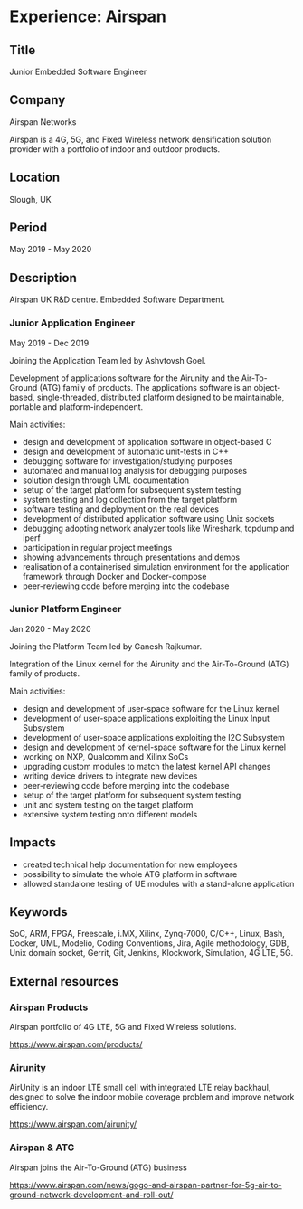 # Experience: Airspan

## Title

Junior Embedded Software Engineer

## Company

Airspan Networks

Airspan is a 4G, 5G, and Fixed Wireless network densification solution provider with a portfolio of indoor and outdoor products.

## Location

Slough, UK

## Period

May 2019 - May 2020

## Description

Airspan UK R&D centre. Embedded Software Department.

### Junior Application Engineer

May 2019 - Dec 2019

Joining the Application Team led by Ashvtovsh Goel.

Development of applications software for the Airunity and the Air-To-Ground (ATG) family of products. The applications software is an object-based, single-threaded, distributed platform designed to be maintainable, portable and platform-independent.

Main activities:

* design and development of application software in object-based C
* design and development of automatic unit-tests in C++
* debugging software for investigation/studying purposes
* automated and manual log analysis for debugging purposes
* solution design through UML documentation
* setup of the target platform for subsequent system testing
* system testing and log collection from the target platform
* software testing and deployment on the real devices
* development of distributed application software using Unix sockets
* debugging adopting network analyzer tools like Wireshark, tcpdump and iperf
* participation in regular project meetings
* showing advancements through presentations and demos
* realisation of a containerised simulation environment for the application framework through Docker and Docker-compose
* peer-reviewing code before merging into the codebase

### Junior Platform Engineer

Jan 2020 - May 2020

Joining the Platform Team led by Ganesh Rajkumar.

Integration of the Linux kernel for the Airunity and the Air-To-Ground (ATG) family of products.

Main activities:

* design and development of user-space software for the Linux kernel
* development of user-space applications exploiting the Linux Input Subsystem
* development of user-space applications exploiting the I2C Subsystem
* design and development of kernel-space software for the Linux kernel
* working on NXP, Qualcomm and Xilinx SoCs
* upgrading custom modules to match the latest kernel API changes
* writing device drivers to integrate new devices
* peer-reviewing code before merging into the codebase
* setup of the target platform for subsequent system testing
* unit and system testing on the target platform
* extensive system testing onto different models

## Impacts

* created technical help documentation for new employees
* possibility to simulate the whole ATG platform in software
* allowed standalone testing of UE modules with a stand-alone application

## Keywords

SoC, ARM, FPGA, Freescale, i.MX, Xilinx, Zynq-7000, C/C++, Linux, Bash, Docker, UML, Modelio, Coding Conventions, Jira, Agile methodology, GDB, Unix domain socket, Gerrit, Git, Jenkins, Klockwork, Simulation, 4G LTE, 5G.

## External resources

### Airspan Products

Airspan portfolio of 4G LTE, 5G and Fixed Wireless solutions.

<https://www.airspan.com/products/>

### Airunity

AirUnity is an indoor LTE small cell with integrated LTE relay backhaul, designed to solve the indoor mobile coverage problem and improve network efficiency.

https://www.airspan.com/airunity/

### Airspan & ATG

Airspan joins the Air-To-Ground (ATG) business

<https://www.airspan.com/news/gogo-and-airspan-partner-for-5g-air-to-ground-network-development-and-roll-out/>
